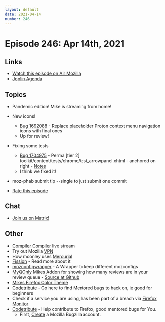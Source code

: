 ```yaml
---
layout: default
date: 2021-04-14
number: 246
---
```


# Episode 246: Apr 14th, 2021

## Links
* [Watch this episode on Air Mozilla](https://mzl.la/joy-of-coding-2021-04-14)
* [Joplin Agenda](https://mikeconley.ca/joc/agendas/Episode-0246.html)

## Topics
* Pandemic edition! Mike is streaming from home!
* New icons!
  - [Bug 1692088](https://bugzilla.mozilla.org/show_bug.cgi?id=1692088) - Replace placeholder Proton context menu navigation icons with final ones
  - Up for review!
* Fixing some tests
  - [Bug 1704975](https://bugzilla.mozilla.org/show_bug.cgi?id=1704975) - Perma [tier 2] toolkit/content/tests/chrome/test_arrowpanel.xhtml - anchored on right - [Notes](https://www.evernote.com/shard/s434/sh/c4c8cfbd-6e8e-e2b3-3efe-32c5004292fa/07e48b7f9ab3971e21229b2c4fede02b)
  - I think we fixed it!
* moz-phab submit tip --single to just submit one commit

* [Rate this episode](https://forms.gle/fcwVkrfqHKVCrFTm7)

## Chat
* [Join us on Matrix!](https://matrix.to/#/!enWuAmKDOEEPYejXRk:mozilla.org?via=mozilla.org&via=raim.ist)

## Other
* [Compiler Compiler](https://www.twitch.tv/codehag) live stream
* Try out Mozilla [VPN](https://vpn.mozilla.org/)
* How mconley uses [Mercurial](https://mikeconley.github.io/documents/How_mconley_uses_Mercurial_for_Mozilla_code)
* [Fission](https://firefox-source-docs.mozilla.org/dom/dom/Fission.html) - Read more about it
* [mozconfigwrapper](https://github.com/ahal/mozconfigwrapper) - A Wrapper to keep different mozconfigs
* [MyQOnly](https://addons.mozilla.org/en-US/firefox/addon/myqonly/) Mikes Addon for showing how many reviews are in your review queue - [Source at Github](https://github.com/mikeconley/myqonly)
* [Mikes Firefox Color Theme](https://addons.mozilla.org/en-US/firefox/addon/electricbluegaloo/)
* [Codetribute](https://codetribute.mozilla.org/) - Go here to find Mentored bugs to hack on, ie good for beginners
* Check if a service you are using, has been part of a breach via [Firefox Monitor](https://monitor.firefox.com/breaches)
* [Codetribute](https://codetribute.mozilla.org/) - Help contribute to Firefox, good mentored bugs for You.
  - First, [Create](https://bugzilla.mozilla.org/createaccount.cgi) a Mozilla Bugzilla account.

